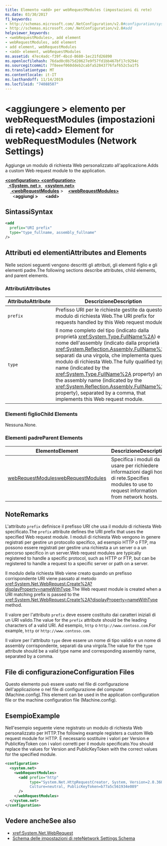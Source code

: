 ```yaml
---
title: Elemento <add> per webRequestModules (impostazioni di rete)
ms.date: 03/30/2017
f1_keywords:
- http://schemas.microsoft.com/.NetConfiguration/v2.0#configuration/system.net/webRequestModules/add
- http://schemas.microsoft.com/.NetConfiguration/v2.0#add
helpviewer_keywords:
- <webRequestModules>, add element
- webRequestModules, add element
- add element, webRequestModules
- <add> element, webRequestModules
ms.assetid: 47ec4adc-f39f-4bcd-8680-1ec21fd26890
ms.openlocfilehash: 76dad0c0b75d20627e9f57fd1bb467bf17c9294c
ms.sourcegitcommit: 7f8eeef060ddeb2cabfa52843776faf652c5a1f5
ms.translationtype: MT
ms.contentlocale: it-IT
ms.lasthandoff: 11/14/2019
ms.locfileid: "74088507"
---
```

# <a name="add-element-for-webrequestmodules-network-settings"></a><span data-ttu-id="625b2-102">\<aggiungere > elemento per webRequestModules (impostazioni di rete)</span><span class="sxs-lookup"><span data-stu-id="625b2-102">\<add> Element for webRequestModules (Network Settings)</span></span>
<span data-ttu-id="625b2-103">Aggiunge un modulo di richiesta Web personalizzato all'applicazione.</span><span class="sxs-lookup"><span data-stu-id="625b2-103">Adds a custom Web request module to the application.</span></span>  

<span data-ttu-id="625b2-104">[ **\<configuration>** ](../configuration-element.md)</span><span class="sxs-lookup"><span data-stu-id="625b2-104">[**\<configuration>**](../configuration-element.md)</span></span>\
<span data-ttu-id="625b2-105">&nbsp;&nbsp;[ **\<System. net >** ](system-net-element-network-settings.md)</span><span class="sxs-lookup"><span data-stu-id="625b2-105">&nbsp;&nbsp;[**\<system.net>**](system-net-element-network-settings.md)</span></span>\
<span data-ttu-id="625b2-106">&nbsp;&nbsp;&nbsp;&nbsp;[ **\<webRequestModules**](webrequestmodules-element-network-settings.md) ></span><span class="sxs-lookup"><span data-stu-id="625b2-106">&nbsp;&nbsp;&nbsp;&nbsp;[**\<webRequestModules>**](webrequestmodules-element-network-settings.md)</span></span>\
<span data-ttu-id="625b2-107">&nbsp;&nbsp;&nbsp;&nbsp;&nbsp;&nbsp;\<**aggiungi >**</span><span class="sxs-lookup"><span data-stu-id="625b2-107">&nbsp;&nbsp;&nbsp;&nbsp;&nbsp;&nbsp;**\<add>**</span></span>

## <a name="syntax"></a><span data-ttu-id="625b2-108">Sintassi</span><span class="sxs-lookup"><span data-stu-id="625b2-108">Syntax</span></span>  
  
```xml  
<add   
  prefix="URI prefix"   
  type="type_fullname, assembly_fullname"   
/>  
```  
  
## <a name="attributes-and-elements"></a><span data-ttu-id="625b2-109">Attributi ed elementi</span><span class="sxs-lookup"><span data-stu-id="625b2-109">Attributes and Elements</span></span>  
 <span data-ttu-id="625b2-110">Nelle sezioni seguenti vengono descritti gli attributi, gli elementi figlio e gli elementi padre.</span><span class="sxs-lookup"><span data-stu-id="625b2-110">The following sections describe attributes, child elements, and parent elements.</span></span>  
  
### <a name="attributes"></a><span data-ttu-id="625b2-111">Attributi</span><span class="sxs-lookup"><span data-stu-id="625b2-111">Attributes</span></span>  
  
|<span data-ttu-id="625b2-112">**Attributo**</span><span class="sxs-lookup"><span data-stu-id="625b2-112">**Attribute**</span></span>|<span data-ttu-id="625b2-113">**Descrizione**</span><span class="sxs-lookup"><span data-stu-id="625b2-113">**Description**</span></span>|  
|-------------------|---------------------|  
|`prefix`|<span data-ttu-id="625b2-114">Prefisso URI per le richieste gestite da questo modulo di richiesta Web.</span><span class="sxs-lookup"><span data-stu-id="625b2-114">The URI prefix for requests handled by this Web request module.</span></span>|  
|`type`|<span data-ttu-id="625b2-115">Il nome completo del tipo (indicato dalla proprietà <xref:System.Type.FullName%2A>) e il nome dell'assembly (indicato dalla proprietà <xref:System.Reflection.Assembly.FullName%2A>), separati da una virgola, che implementa questo modulo di richiesta Web.</span><span class="sxs-lookup"><span data-stu-id="625b2-115">The fully qualified type name (indicated by the <xref:System.Type.FullName%2A> property) and the assembly name (indicated by the <xref:System.Reflection.Assembly.FullName%2A> property), separated by a comma, that implements this Web request module.</span></span>|  
  
### <a name="child-elements"></a><span data-ttu-id="625b2-116">Elementi figlio</span><span class="sxs-lookup"><span data-stu-id="625b2-116">Child Elements</span></span>  
 <span data-ttu-id="625b2-117">Nessuna.</span><span class="sxs-lookup"><span data-stu-id="625b2-117">None.</span></span>  
  
### <a name="parent-elements"></a><span data-ttu-id="625b2-118">Elementi padre</span><span class="sxs-lookup"><span data-stu-id="625b2-118">Parent Elements</span></span>  
  
|<span data-ttu-id="625b2-119">**Elemento**</span><span class="sxs-lookup"><span data-stu-id="625b2-119">**Element**</span></span>|<span data-ttu-id="625b2-120">**Descrizione**</span><span class="sxs-lookup"><span data-stu-id="625b2-120">**Description**</span></span>|  
|-----------------|---------------------|  
|[<span data-ttu-id="625b2-121">webRequestModules</span><span class="sxs-lookup"><span data-stu-id="625b2-121">webRequestModules</span></span>](webrequestmodules-element-network-settings.md)|<span data-ttu-id="625b2-122">Specifica i moduli da usare per richiedere informazioni dagli host di rete.</span><span class="sxs-lookup"><span data-stu-id="625b2-122">Specifies modules to use to request information from network hosts.</span></span>|  
  
## <a name="remarks"></a><span data-ttu-id="625b2-123">Note</span><span class="sxs-lookup"><span data-stu-id="625b2-123">Remarks</span></span>  
 <span data-ttu-id="625b2-124">L'attributo `prefix` definisce il prefisso URI che usa il modulo di richiesta Web specificato.</span><span class="sxs-lookup"><span data-stu-id="625b2-124">The `prefix` attribute defines the URI prefix that uses the specified Web request module.</span></span> <span data-ttu-id="625b2-125">I moduli di richiesta Web vengono in genere registrati per gestire un protocollo specifico, ad esempio HTTP o FTP, ma possono essere registrati per gestire una richiesta a un server o a un percorso specifico in un server.</span><span class="sxs-lookup"><span data-stu-id="625b2-125">Web request modules are typically registered to handle a specific protocol, such as HTTP or FTP, but can be registered to handle a request to a specific server or path on a server.</span></span>  
  
 <span data-ttu-id="625b2-126">Il modulo della richiesta Web viene creato quando un prefisso corrispondente URI viene passato al metodo <xref:System.Net.WebRequest.Create%2A?displayProperty=nameWithType>.</span><span class="sxs-lookup"><span data-stu-id="625b2-126">The Web request module is created when a URI matching prefix is passed to the <xref:System.Net.WebRequest.Create%2A?displayProperty=nameWithType> method.</span></span>  
  
 <span data-ttu-id="625b2-127">Il valore per l'attributo `prefix` deve essere costituito dai caratteri iniziali di un URI valido.</span><span class="sxs-lookup"><span data-stu-id="625b2-127">The value for the `prefix` attribute should be the leading characters of a valid URI.</span></span> <span data-ttu-id="625b2-128">Ad esempio, `http` o `http://www.contoso.com`.</span><span class="sxs-lookup"><span data-stu-id="625b2-128">For example, `http` or `http://www.contoso.com`.</span></span>
  
 <span data-ttu-id="625b2-129">Il valore per l'attributo `type` deve essere un nome di tipo valido e un nome di assembly corrispondente, separati da una virgola.</span><span class="sxs-lookup"><span data-stu-id="625b2-129">The value for the `type` attribute should be a valid type name and corresponding assembly name, separated by a comma.</span></span>
  
## <a name="configuration-files"></a><span data-ttu-id="625b2-130">File di configurazione</span><span class="sxs-lookup"><span data-stu-id="625b2-130">Configuration Files</span></span>  
 <span data-ttu-id="625b2-131">Questo elemento può essere usato nel file di configurazione dell'applicazione o nel file di configurazione del computer (Machine.config).</span><span class="sxs-lookup"><span data-stu-id="625b2-131">This element can be used in the application configuration file or the machine configuration file (Machine.config).</span></span>  
  
## <a name="example"></a><span data-ttu-id="625b2-132">Esempio</span><span class="sxs-lookup"><span data-stu-id="625b2-132">Example</span></span>  
 <span data-ttu-id="625b2-133">Nell'esempio seguente viene registrato un modulo di richiesta Web personalizzato per HTTP.</span><span class="sxs-lookup"><span data-stu-id="625b2-133">The following example registers a custom Web request module for HTTP.</span></span> <span data-ttu-id="625b2-134">È necessario sostituire i valori per Version e PublicKeyToken con i valori corretti per il modulo specificato.</span><span class="sxs-lookup"><span data-stu-id="625b2-134">You should replace the values for Version and PublicKeyToken with the correct values for the specified module.</span></span>  
  
```xml  
<configuration>  
  <system.net>  
    <webRequestModules>  
      <add prefix="http"  
           type="System.Net.HttpRequestCreator, System, Version=2.0.3600.0,  
           Culture=neutral, PublicKeyToken=b77a5c561934e089"  
      />  
    </webRequestModules>  
  </system.net>  
</configuration>  
```  
  
## <a name="see-also"></a><span data-ttu-id="625b2-135">Vedere anche</span><span class="sxs-lookup"><span data-stu-id="625b2-135">See also</span></span>

- <xref:System.Net.WebRequest>
- [<span data-ttu-id="625b2-136">Schema delle impostazioni di rete</span><span class="sxs-lookup"><span data-stu-id="625b2-136">Network Settings Schema</span></span>](index.md)

